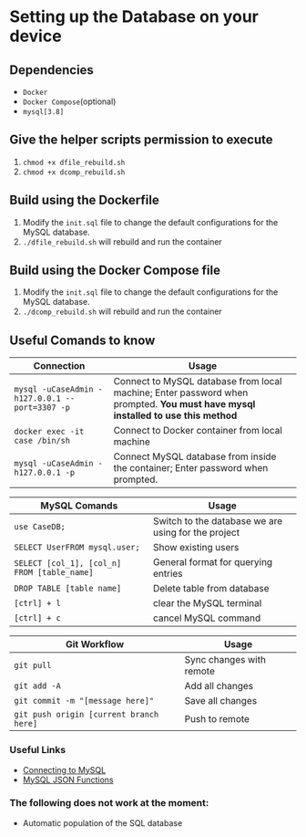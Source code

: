 # Setting up the Database on your device
## Dependencies
* `Docker`
* `Docker Compose`(optional)
* `mysql[3.8]`

## Give the helper scripts permission to execute
1. `chmod +x dfile_rebuild.sh`
2. `chmod +x dcomp_rebuild.sh`

## Build using the Dockerfile
1. Modify the `init.sql` file to change the default configurations for the MySQL database.
2. `./dfile_rebuild.sh` will rebuild and run the container

## Build using the Docker Compose file 
1. Modify the `init.sql` file to change the default configurations for the MySQL database.
2. `./dcomp_rebuild.sh` will rebuild and run the container

## Useful Comands to know

|Connection| Usage|
|--------|--------|
| `mysql -uCaseAdmin -h127.0.0.1 --port=3307 -p` | Connect to MySQL database from local machine; Enter password when prompted. **You must have mysql installed to use this method** |
| `docker exec -it case /bin/sh` | Connect to Docker container from local machine | 
| `mysql -uCaseAdmin -h127.0.0.1 -p`| Connect MySQL database from inside the container; Enter password when prompted.| 


| MySQL Comands | Usage  |
|--------|--------|
| `use CaseDB;` | Switch to the database we are using for the project |
| `SELECT UserFROM mysql.user;` | Show existing users  |
| `SELECT [col_1], [col_n] FROM [table_name]` | General format for querying entries |
| `DROP TABLE [table name]` | Delete table from database |
| `[ctrl] + l` | clear the MySQL terminal |
| `[ctrl] + c` | cancel MySQL command |

| Git Workflow | Usage  |
|--------|--------|
| `git pull` | Sync changes with remote  |
| `git add -A` | Add all changes |
| `git commit -m "[message here]"` | Save all changes |
| `git push origin [current branch here]` | Push to remote |

### Useful Links
* [Connecting to MySQL]('https://dev.mysql.com/doc/refman/8.0/en/connecting.html')
* [MySQL JSON Functions]('https://dev.mysql.com/doc/refman/8.0/en/json-function-reference.html')

### The following does not work at the moment:
* Automatic population of the SQL database
